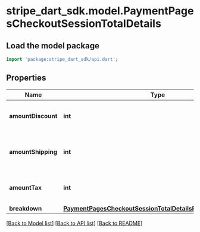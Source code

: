 # stripe_dart_sdk.model.PaymentPagesCheckoutSessionTotalDetails

## Load the model package
```dart
import 'package:stripe_dart_sdk/api.dart';
```

## Properties
Name | Type | Description | Notes
------------ | ------------- | ------------- | -------------
**amountDiscount** | **int** | This is the sum of all the discounts. | 
**amountShipping** | **int** | This is the sum of all the shipping amounts. | [optional] 
**amountTax** | **int** | This is the sum of all the tax amounts. | 
**breakdown** | [**PaymentPagesCheckoutSessionTotalDetailsResourceBreakdown**](PaymentPagesCheckoutSessionTotalDetailsResourceBreakdown.md) |  | [optional] 

[[Back to Model list]](../README.md#documentation-for-models) [[Back to API list]](../README.md#documentation-for-api-endpoints) [[Back to README]](../README.md)


